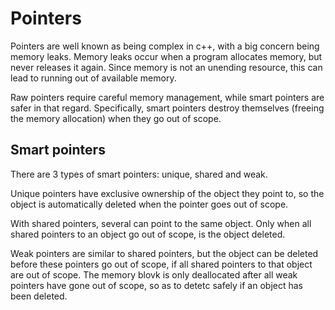 # Pointers

Pointers are well known as being complex in c++, with a big concern being memory leaks. Memory leaks occur when a program allocates memory, but never releases it again. Since memory is not an unending resource, this can lead to running out of available memory.

Raw pointers require careful memory management, while smart pointers are safer in that regard. Specifically, smart pointers destroy themselves (freeing the memory allocation) when they go out of scope.

## Smart pointers

There are 3 types of smart pointers: unique, shared and weak. 

Unique pointers have exclusive ownership of the object they point to, so the object is automatically deleted when the pointer goes out of scope.

With shared pointers, several can point to the same object. Only when all shared pointers to an object go out of scope, is the object deleted.

Weak pointers are similar to shared pointers, but the object can be deleted before these pointers go out of scope, if all shared pointers to that object are out of scope. The memory blovk is only deallocated after all weak pointers have gone out of scope, so as to detetc safely if an object has been deleted.